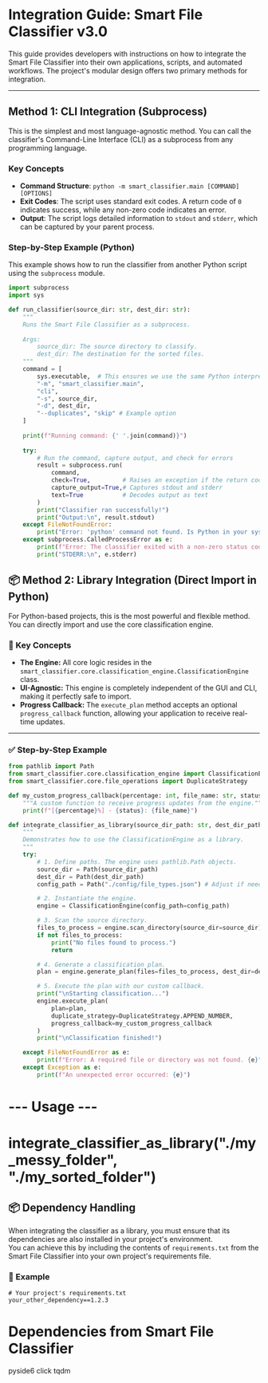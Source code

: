 # Integration Guide: Smart File Classifier v3.0

This guide provides developers with instructions on how to integrate the Smart File Classifier into their own applications, scripts, and automated workflows. The project's modular design offers two primary methods for integration.

---

## Method 1: CLI Integration (Subprocess)

This is the simplest and most language-agnostic method. You can call the classifier's Command-Line Interface (CLI) as a subprocess from any programming language.

### Key Concepts

*   **Command Structure**: `python -m smart_classifier.main [COMMAND] [OPTIONS]`
*   **Exit Codes**: The script uses standard exit codes. A return code of `0` indicates success, while any non-zero code indicates an error.
*   **Output**: The script logs detailed information to `stdout` and `stderr`, which can be captured by your parent process.

### Step-by-Step Example (Python)

This example shows how to run the classifier from another Python script using the `subprocess` module.

```python
import subprocess
import sys

def run_classifier(source_dir: str, dest_dir: str):
    """
    Runs the Smart File Classifier as a subprocess.
    
    Args:
        source_dir: The source directory to classify.
        dest_dir: The destination for the sorted files.
    """
    command = [
        sys.executable,  # This ensures we use the same Python interpreter
        "-m", "smart_classifier.main",
        "cli",
        "-s", source_dir,
        "-d", dest_dir,
        "--duplicates", "skip" # Example option
    ]
    
    print(f"Running command: {' '.join(command)}")
    
    try:
        # Run the command, capture output, and check for errors
        result = subprocess.run(
            command,
            check=True,         # Raises an exception if the return code is non-zero
            capture_output=True,# Captures stdout and stderr
            text=True           # Decodes output as text
        )
        print("Classifier ran successfully!")
        print("Output:\n", result.stdout)
    except FileNotFoundError:
        print("Error: 'python' command not found. Is Python in your system's PATH?")
    except subprocess.CalledProcessError as e:
        print(f"Error: The classifier exited with a non-zero status code: {e.returncode}")
        print("STDERR:\n", e.stderr)
```

## 📦 Method 2: Library Integration (Direct Import in Python)

For Python-based projects, this is the most powerful and flexible method. You can directly import and use the core classification engine.

### 🔑 Key Concepts

- **The Engine:** All core logic resides in the `smart_classifier.core.classification_engine.ClassificationEngine` class.
- **UI-Agnostic:** This engine is completely independent of the GUI and CLI, making it perfectly safe to import.
- **Progress Callback:** The `execute_plan` method accepts an optional `progress_callback` function, allowing your application to receive real-time updates.

---

### ✅ Step-by-Step Example

```python
from pathlib import Path
from smart_classifier.core.classification_engine import ClassificationEngine
from smart_classifier.core.file_operations import DuplicateStrategy

def my_custom_progress_callback(percentage: int, file_name: str, status: str):
    """A custom function to receive progress updates from the engine."""
    print(f"[{percentage}%] - {status}: {file_name}")

def integrate_classifier_as_library(source_dir_path: str, dest_dir_path: str):
    """
    Demonstrates how to use the ClassificationEngine as a library.
    """
    try:
        # 1. Define paths. The engine uses pathlib.Path objects.
        source_dir = Path(source_dir_path)
        dest_dir = Path(dest_dir_path)
        config_path = Path("./config/file_types.json") # Adjust if needed

        # 2. Instantiate the engine.
        engine = ClassificationEngine(config_path=config_path)

        # 3. Scan the source directory.
        files_to_process = engine.scan_directory(source_dir=source_dir)
        if not files_to_process:
            print("No files found to process.")
            return

        # 4. Generate a classification plan.
        plan = engine.generate_plan(files=files_to_process, dest_dir=dest_dir)

        # 5. Execute the plan with our custom callback.
        print("\nStarting classification...")
        engine.execute_plan(
            plan=plan,
            duplicate_strategy=DuplicateStrategy.APPEND_NUMBER,
            progress_callback=my_custom_progress_callback
        )
        print("\nClassification finished!")

    except FileNotFoundError as e:
        print(f"Error: A required file or directory was not found. {e}")
    except Exception as e:
        print(f"An unexpected error occurred: {e}")
```
# --- Usage ---
# integrate_classifier_as_library("./my_messy_folder", "./my_sorted_folder")

## 📦 Dependency Handling

When integrating the classifier as a library, you must ensure that its dependencies are also installed in your project's environment.  
You can achieve this by including the contents of `requirements.txt` from the Smart File Classifier into your own project's requirements file.

### 📄 Example

```text
# Your project's requirements.txt
your_other_dependency==1.2.3
```
# Dependencies from Smart File Classifier
pyside6
click
tqdm
